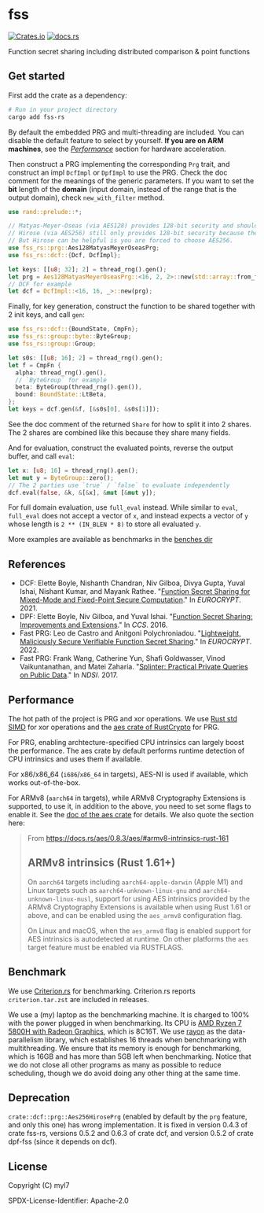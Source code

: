 # fss

[![Crates.io](https://img.shields.io/crates/d/fss-rs)](https://crates.io/crates/fss-rs)
[![docs.rs](https://img.shields.io/docsrs/fss-rs)](https://docs.rs/fss-rs)

Function secret sharing including distributed comparison & point functions

## Get started

First add the crate as a dependency:

```bash
# Run in your project directory
cargo add fss-rs
```

By default the embedded PRG and multi-threading are included.
You can disable the default feature to select by yourself.
**If you are on ARM machines**, see the [_Performance_](#performance) section for hardware acceleration.

Then construct a PRG implementing the corresponding `Prg` trait, and construct an impl `DcfImpl` or `DpfImpl` to use the PRG.
Check the doc comment for the meanings of the generic parameters.
If you want to set the **bit** length of the **domain** (input domain, instead of the range that is the output domain), check `new_with_filter` method.

```rust
use rand::prelude::*;

// Matyas-Meyer-Oseas (via AES128) provides 128-bit security and should be enough.
// Hirose (via AES256) still only provides 128-bit security because the output is not chained.
// But Hirose can be helpful is you are forced to choose AES256.
use fss_rs::prg::Aes128MatyasMeyerOseasPrg;
use fss_rs::dcf::{Dcf, DcfImpl};

let keys: [[u8; 32]; 2] = thread_rng().gen();
let prg = Aes128MatyasMeyerOseasPrg::<16, 2, 2>::new(std::array::from_fn(|i| &keys[i]));
// DCF for example
let dcf = DcfImpl::<16, 16, _>::new(prg);
```

Finally, for key generation, construct the function to be shared together with 2 init keys, and call `gen`:

```rust
use fss_rs::dcf::{BoundState, CmpFn};
use fss_rs::group::byte::ByteGroup;
use fss_rs::group::Group;

let s0s: [[u8; 16]; 2] = thread_rng().gen();
let f = CmpFn {
  alpha: thread_rng().gen(),
  // `ByteGroup` for example
  beta: ByteGroup(thread_rng().gen()),
  bound: BoundState::LtBeta,
};
let keys = dcf.gen(&f, [&s0s[0], &s0s[1]]);
```

See the doc comment of the returned `Share` for how to split it into 2 shares.
The 2 shares are combined like this because they share many fields.

And for evaluation, construct the evaluated points, reverse the output buffer, and call `eval`:

```rust
let x: [u8; 16] = thread_rng().gen();
let mut y = ByteGroup::zero();
// The 2 parties use `true` / `false` to evaluate independently
dcf.eval(false, &k, &[&x], &mut [&mut y]);
```

For full domain evaluation, use `full_eval` instead.
While similar to `eval`, `full_eval` does not accept a vector of `x`, and instead expects a vector of `y` whose length is `2 ** (IN_BLEN * 8)` to store all evaluated `y`.

More examples are available as benchmarks in the [benches dir](./benches)

## References

- DCF: Elette Boyle, Nishanth Chandran, Niv Gilboa, Divya Gupta, Yuval Ishai, Nishant Kumar, and Mayank Rathee. "[Function Secret Sharing for Mixed-Mode and Fixed-Point Secure Computation](https://link.springer.com/chapter/10.1007/978-3-030-77886-6_30)." In _EUROCRYPT_. 2021.
- DPF: Elette Boyle, Niv Gilboa, and Yuval Ishai. "[Function Secret Sharing: Improvements and Extensions](https://eprint.iacr.org/2018/707)." In _CCS_. 2016.
- Fast PRG: Leo de Castro and Anitgoni Polychroniadou. "[Lightweight, Maliciously Secure Verifiable Function Secret Sharing](https://eprint.iacr.org/2021/580)." In _EUROCRYPT_. 2022.
- Fast PRG: Frank Wang, Catherine Yun, Shafi Goldwasser, Vinod Vaikuntanathan, and Matei Zaharia. "[Splinter: Practical Private Queries on Public Data](https://www.usenix.org/conference/nsdi17/technical-sessions/presentation/wang-frank)." In _NDSI_. 2017.

## Performance

The hot path of the project is PRG and xor operations.
We use [Rust std SIMD] for xor operations and the [aes crate of RustCrypto] for PRG.

[Rust std SIMD]: https://doc.rust-lang.org/std/simd/index.html
[aes crate of RustCrypto]: https://crates.io/crates/aes

For PRG, enabling archtecture-specified CPU intrinsics can largely boost the performance.
The aes crate by default performs runtime detection of CPU intrinsics and uses them if available.

For x86/x86_64 (`i686`/`x86_64` in targets), AES-NI is used if available, which works out-of-the-box.

For ARMv8 (`aarch64` in targets), while ARMv8 Cryptography Extensions is supported, to use it,
in addition to the above, you need to set some flags to enable it.
See the [doc of the aes crate] for details.
We also quote the section here:

[doc of the aes crate]: https://docs.rs/aes/latest/aes/

> From <https://docs.rs/aes/0.8.3/aes/#armv8-intrinsics-rust-161>
>
> ## ARMv8 intrinsics (Rust 1.61+)
>
> On `aarch64` targets including `aarch64-apple-darwin` (Apple M1) and Linux
> targets such as `aarch64-unknown-linux-gnu` and `aarch64-unknown-linux-musl`,
> support for using AES intrinsics provided by the ARMv8 Cryptography Extensions
> is available when using Rust 1.61 or above, and can be enabled using the
> `aes_armv8` configuration flag.
>
> On Linux and macOS, when the `aes_armv8` flag is enabled support for AES
> intrinsics is autodetected at runtime. On other platforms the `aes`
> target feature must be enabled via RUSTFLAGS.

## Benchmark

We use [Criterion.rs] for benchmarking.
Criterion.rs reports `criterion.tar.zst` are included in releases.

We use a (my) laptop as the benchmarking machine.
It is charged to 100% with the power plugged in when benchmarking.
Its CPU is [AMD Ryzen 7 5800H with Radeon Graphics], which is 8C16T.
We use [rayon] as the data-parallelism library, which establishes 16 threads when benchmarking with multithreading.
We ensure that its memory is enough for benchmarking, which is 16GB and has more than 5GB left when benchmarking.
Notice that we do not close all other programs as many as possible to reduce scheduling, though we do avoid doing any other thing at the same time.

[Criterion.rs]: https://github.com/bheisler/criterion.rs
[AMD Ryzen 7 5800H with Radeon Graphics]: https://www.amd.com/en/products/apu/amd-ryzen-7-5800h
[rayon]: https://github.com/rayon-rs/rayon

## Deprecation

`crate::dcf::prg::Aes256HirosePrg` (enabled by default by the `prg` feature, and only this one) has wrong implementation.
It is fixed in version 0.4.3 of crate fss-rs, versions 0.5.2 and 0.6.3 of crate dcf, and version 0.5.2 of crate dpf-fss (since it depends on dcf).

## License

Copyright (C) myl7

SPDX-License-Identifier: Apache-2.0

